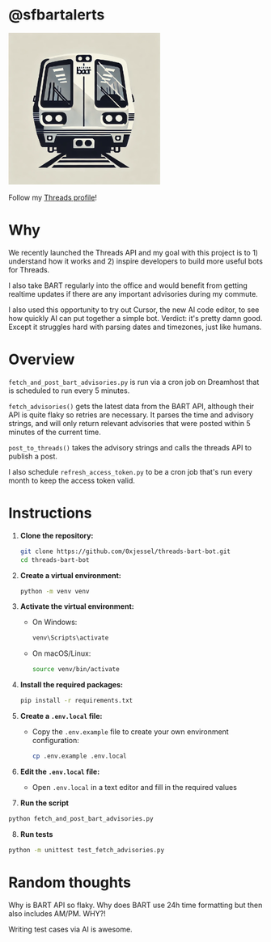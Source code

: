# @sfbartalerts

<img src="https://raw.githubusercontent.com/0xjessel/threads-bart-bot/main/images/profile_pic.png" alt="Profile Pic" width="300px">

Follow my [Threads profile](https://www.threads.net/@sfbartalerts)!

# Why

We recently launched the Threads API and my goal with this project is to 1) understand how it works and 2) inspire developers to build more useful bots for Threads.  

I also take BART regularly into the office and would benefit from getting realtime updates if there are any important advisories during my commute.

I also used this opportunity to try out Cursor, the new AI code editor, to see how quickly AI can put together a simple bot.  Verdict: it's pretty damn good.  Except it struggles hard with parsing dates and timezones, just like humans.

# Overview

`fetch_and_post_bart_advisories.py` is run via a cron job on Dreamhost that is scheduled to run every 5 minutes.

`fetch_advisories()` gets the latest data from the BART API, although their API is quite flaky so retries are necessary.  It parses the time and advisory strings, and will only return relevant advisories that were posted within 5 minutes of the current time.  

`post_to_threads()` takes the advisory strings and calls the threads API to publish a post.  

I also schedule `refresh_access_token.py` to be a cron job that's run every month to keep the access token valid.  

# Instructions

1. **Clone the repository:**
   ```bash
   git clone https://github.com/0xjessel/threads-bart-bot.git
   cd threads-bart-bot
   ```

2. **Create a virtual environment:**
   ```bash
   python -m venv venv
   ```

3. **Activate the virtual environment:**
   - On Windows:
     ```bash
     venv\Scripts\activate
     ```
   - On macOS/Linux:
     ```bash
     source venv/bin/activate
     ```

4. **Install the required packages:**
   ```bash
   pip install -r requirements.txt
   ```

5. **Create a `.env.local` file:**
   - Copy the `.env.example` file to create your own environment configuration:
     ```bash
     cp .env.example .env.local
     ```

6. **Edit the `.env.local` file:**
   - Open `.env.local` in a text editor and fill in the required values

7. **Run the script**
```bash
python fetch_and_post_bart_advisories.py
```

8. **Run tests**
```bash
python -m unittest test_fetch_advisories.py
```

# Random thoughts

Why is BART API so flaky.  Why does BART use 24h time formatting but then also includes AM/PM.  WHY?!

Writing test cases via AI is awesome.  
